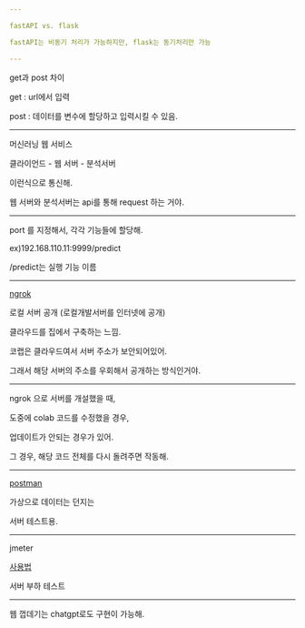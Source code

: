 ```yaml
---

fastAPI vs. flask

fastAPI는 비동기 처리가 가능하지만, flask는 동기처리만 가능

---
```


get과 post 차이

get : url에서 입력

post : 데이터를 변수에 할당하고 입력시킬 수 있음.

---

머신러닝 웹 서비스

클라이언드 - 웹 서버 - 분석서버

이런식으로 통신해. 

웹 서버와 분석서버는 api를 통해 request 하는 거야. 

---

port 를 지정해서, 각각 기능들에 할당해. 

ex)192.168.110.11:9999/predict

/predict는 실행 기능 이름

---

[ngrok](https://ngrok.com/)

로컬 서버 공개 (로컬개발서버를 인터넷에 공개)

클라우드를 집에서 구축하는 느낌.

코랩은 클라우드여서 서버 주소가 보안되어있어.

그래서 해당 서버의 주소를 우회해서 공개하는 방식인거야.

---

ngrok 으로 서버를 개설했을 때,

도중에 colab 코드를 수정했을 경우,

업데이트가 안되는 경우가 있어.

그 경우, 해당 코드 전체를  다시 돌려주면 작동해.

---

[postman](https://web.postman.co/home)

가상으로 데이터는 던지는 

서버 테스트용.

---

jmeter

[사용법](https://effortguy.tistory.com/164)

서버 부하 테스트

---

웹 껍데기는 chatgpt로도 구현이 가능해.

